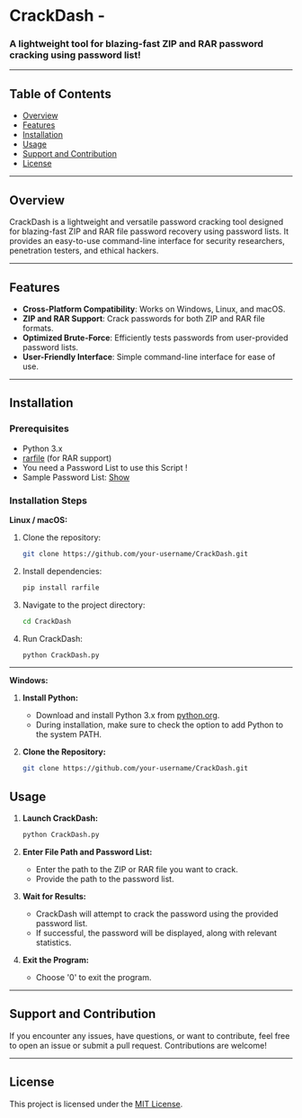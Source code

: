 # CrackDash -
### A lightweight tool for blazing-fast ZIP and RAR password cracking using password list! 


---

## Table of Contents

- [Overview](#overview)
- [Features](#features)
- [Installation](#installation)
- [Usage](#usage)
- [Support and Contribution](#support-and-contribution)
- [License](#license)

---

## Overview

CrackDash is a lightweight and versatile password cracking tool designed for blazing-fast ZIP and RAR file password recovery using password lists. It provides an easy-to-use command-line interface for security researchers, penetration testers, and ethical hackers.

---

## Features

- **Cross-Platform Compatibility**: Works on Windows, Linux, and macOS.
- **ZIP and RAR Support**: Crack passwords for both ZIP and RAR file formats.
- **Optimized Brute-Force**: Efficiently tests passwords from user-provided password lists.
- **User-Friendly Interface**: Simple command-line interface for ease of use.
---

## Installation

### Prerequisites

- Python 3.x
- [rarfile](https://pypi.org/project/rarfile/) (for RAR support)
- You need a Password List to use this Script !
- Sample Password List: [Show](https://github.com/brannondorsey/naive-hashcat/releases/download/data/rockyou.txt)
### Installation Steps
**Linux / macOS:**

1. Clone the repository:

    ```bash
    git clone https://github.com/your-username/CrackDash.git
    ```

2. Install dependencies:

    ```bash
    pip install rarfile
    ```

3. Navigate to the project directory:

    ```bash
    cd CrackDash
    ```

4. Run CrackDash:

    ```bash
    python CrackDash.py
    ```

---

**Windows:**

1. **Install Python:**
   - Download and install Python 3.x from [python.org](https://www.python.org/downloads/).
   - During installation, make sure to check the option to add Python to the system PATH.

2. **Clone the Repository:**
   ```bash
   git clone https://github.com/your-username/CrackDash.git
   ```
## Usage

1. **Launch CrackDash:**

    ```bash
    python CrackDash.py
    ```

2. **Enter File Path and Password List:**

    - Enter the path to the ZIP or RAR file you want to crack.
    - Provide the path to the password list.

3. **Wait for Results:**

    - CrackDash will attempt to crack the password using the provided password list.
    - If successful, the password will be displayed, along with relevant statistics.

4. **Exit the Program:**

    - Choose '0' to exit the program.

---

## Support and Contribution

If you encounter any issues, have questions, or want to contribute, feel free to open an issue or submit a pull request. Contributions are welcome!

---

## License

This project is licensed under the [MIT License](LICENSE).

